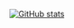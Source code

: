 [![GitHub stats](https://github-readme-stats.vercel.app/api?username=seberm&theme=dracula)](https://github.com/seberm/)
